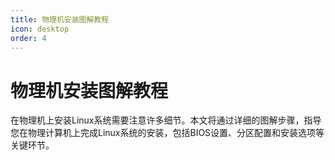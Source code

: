```yaml
---
title: 物理机安装图解教程
icon: desktop
order: 4
---
```


# 物理机安装图解教程

在物理机上安装Linux系统需要注意许多细节。本文将通过详细的图解步骤，指导您在物理计算机上完成Linux系统的安装，包括BIOS设置、分区配置和安装选项等关键环节。
